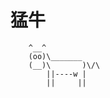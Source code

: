 # 猛牛

``` text
    ^__^
    (oo)\_______
    (__)\       )\/\
        ||----w |
        ||     ||

```